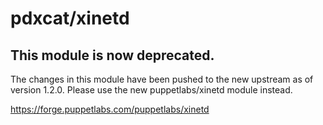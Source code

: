# pdxcat/xinetd


## This module is now deprecated.

The changes in this module have been pushed to the new upstream as of version 1.2.0. Please use the new puppetlabs/xinetd module instead.

https://forge.puppetlabs.com/puppetlabs/xinetd


